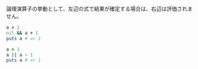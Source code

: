 論理演算子の挙動として、左辺の式で結果が確定する場合は、右辺は評価されません。

```ruby
a = 1
nil && a + 1
puts a # => 1
```

```ruby
a = 1
a || a - 1
puts a # => 1
```

